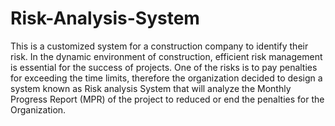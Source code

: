 # Risk-Analysis-System
This is a customized system for a construction company to identify their risk. 
In the dynamic environment of construction, efficient risk management is essential for the success of projects. One of the risks is to pay penalties for exceeding the time limits, therefore the organization decided to design a system known as Risk analysis System that will analyze the Monthly Progress Report (MPR) of the project to reduced or end the penalties for the Organization.
